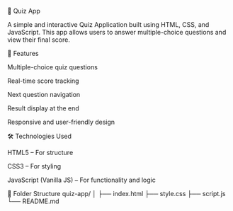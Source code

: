 🧠 Quiz App

A simple and interactive Quiz Application built using HTML, CSS, and JavaScript.
This app allows users to answer multiple-choice questions and view their final score.

🚀 Features

Multiple-choice quiz questions

Real-time score tracking

Next question navigation

Result display at the end

Responsive and user-friendly design

🛠️ Technologies Used

HTML5 – For structure

CSS3 – For styling

JavaScript (Vanilla JS) – For functionality and logic

📂 Folder Structure
quiz-app/
│
├── index.html
├── style.css
├── script.js
└── README.md
